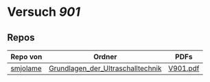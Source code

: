 # Versuch *901*

## Repos

|          Repo von          |                                                          Ordner                                                          |                                                   PDFs                                                   |
|----------------------------|--------------------------------------------------------------------------------------------------------------------------|----------------------------------------------------------------------------------------------------------|
|[smjolame](../repo/smjolame)|[Grundlagen_der_Ultraschalltechnik](https://github.com/smjolame/Praktikum_1/tree/master/Grundlagen_der_Ultraschalltechnik)|[V901.pdf](https://github.com/smjolame/Praktikum_1/blob/master/Grundlagen_der_Ultraschalltechnik/V901.pdf)|
